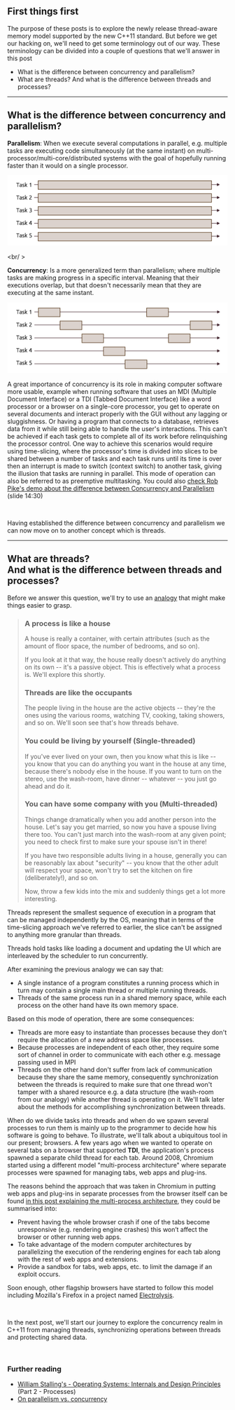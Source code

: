 ## First things first
The purpose of these posts is to explore the newly release thread-aware memory model supported by the new C++11 standard. But before we get our hacking on, we'll need to get some terminology out of our way. These terminology can be divided into a couple of questions that we'll answer in this post

- What is the difference between concurrency and parallelism?
- What are threads? And what is the difference between threads and processes?

<!-- TEASER_END -->
---

## What is the difference between concurrency and parallelism?
**Parallelism**: When we execute several computations in parallel, e.g. multiple tasks are executing code simultaneously (at the same instant) on multi-processor/multi-core/distributed systems with the goal of hopefully running faster than it would on a single processor.

![Parallel Execution](/2013/06/parallel-execution.jpg)

<br/ >

**Concurrency**: Is a more generalized term than parallelism; where multiple tasks are making progress in a specific interval. Meaning that their executions overlap, but that doesn't necessarily mean that they are executing at the same instant.

![Concurrent Execution](/2013/06/concurrent-execution.jpg)

A great importance of concurrency is its role in making computer software more usable, example when running software that uses an MDI (Multiple Document Interface) or a TDI (Tabbed Document Interface) like a word processor or a browser on a single-core processor, you get to operate on several documents and interact properly with the GUI without any lagging or sluggishness. Or having a program that connects to a database, retrieves data from it while still being able to handle the user's interactions. This can't be achieved if each task gets to complete all of its work before relinquishing the processor control. One way to achieve this scenarios would require using time-slicing, where the processor's time is divided into slices to be shared between a number of tasks and each task runs until its time is over then an interrupt is made to switch (context switch) to another task, giving the illusion that tasks are running in parallel. This mode of operation can also be referred to as preemptive multitasking. You could also [check Rob Pike's demo about the difference between Concurrency and Parallelism](http://concur.rspace.googlecode.com/hg/talk/concur.html) (slide 14:30)

<br/>

Having established the difference between concurrency and parallelism we can now move on to another concept which is threads. 

---

## What are threads? <br/> And what is the difference between threads and processes?
Before we answer this question, we'll try to use an [analogy](http://www.qnx.com/developers/docs/6.4.0/neutrino/getting_started/s1_procs.html#Fundamentals) that might make things easier to grasp.

> ### A process is like a house
> A house is really a container, with certain attributes (such as the amount of floor space, the number of bedrooms, and so on).
>
> If you look at it that way, the house really doesn't actively do anything on its own -- it's a passive object. This is effectively what a process is. We'll explore this shortly.
>
> ### Threads are like the occupants
> The people living in the house are the active objects -- they're the ones using the various rooms, watching TV, cooking, taking showers, and so on. We'll soon see that's how threads behave.
>
>### You could be living by yourself (Single-threaded)
>If you've ever lived on your own, then you know what this is like -- you know that you can do anything you want in the house at any time, because there's nobody else in the house. If you want to turn on the stereo, use the wash-room, have dinner -- whatever -- you just go ahead and do it.
>
>### You can have some company with you (Multi-threaded)
>Things change dramatically when you add another person into the house. Let's say you get married, so now you have a spouse living there too. You can't just march into the wash-room at any given point; you need to check first to make sure your spouse isn't in there!
>
>If you have two responsible adults living in a house, generally you can be reasonably lax about "security" -- you know that the other adult will respect your space, won't try to set the kitchen on fire (deliberately!), and so on.
>
>Now, throw a few kids into the mix and suddenly things get a lot more interesting.

Threads represent the smallest sequence of execution in a program that can be managed independently by the OS, meaning that in terms of the time-slicing approach we've referred to earlier, the slice can't be assigned to anything more granular than threads. 

Threads hold tasks like loading a document and updating the UI which are interleaved by the scheduler to run concurrently.

After examining the previous analogy we can say that:

- A single instance of a program constitutes a running process which in turn may contain a single main thread or multiple running threads.
- Threads of the same process run in a shared memory space, while each process on the other hand have its own memory space. 

Based on this mode of operation, there are some consequences:

- Threads are more easy to instantiate than processes because they don't require the allocation of a new address space like processes.
- Because processes are independent of each other, they require some sort of channel in order to communicate with each other e.g. message passing used in MPI
- Threads on the other hand don't suffer from lack of communication because they share the same memory, consequently synchronization between the threads is required to make sure that one thread won't tamper with a shared resource e.g. a data structure (the wash-room from our analogy) while another thread is operating on it. We'll talk later about the methods for accomplishing synchronization between threads.

When do we divide tasks into threads and when do we spawn several processes to run them is mainly up to the programmer to decide how his software is going to behave. To illustrate, we'll talk about a ubiquitous tool in our present; browsers.
A few years ago when we wanted to operate on several tabs on a browser that supported **TDI**, the application's process  spawned a separate child thread for each tab. Around 2008, Chromium started using a different model "multi-process architecture" where separate processes were spawned for managing tabs, web apps and plug-ins.

The reasons behind the approach that was taken in Chromium in putting web apps and plug-ins in separate processes from the browser itself can be found [in this post explaining the multi-process architecture](http://blog.chromium.org/2008/09/multi-process-architecture.html), they could be summarised into:

- Prevent having the whole browser crash if one of the tabs become unresponsive (e.g. rendering engine crashes) this won’t affect the browser or other running web apps. 
- To take advantage of the modern computer architectures by parallelizing the execution of the rendering engines for each tab along with the rest of web apps and extensions. 
- Provide a sandbox for tabs, web apps, etc. to limit the damage if an exploit occurs.

Soon enough, other flagship browsers have started to follow this model including Mozilla's Firefox in a project named [Electrolysis](https://wiki.mozilla.org/Content_Processes).  

<br />

In the next post, we'll start our journey to explore the concurrency realm in C++11 from managing threads, synchronizing operations between threads and protecting shared data.

<br />

### Further reading 
- [William Stalling's - Operating Systems: Internals and Design Principles](http://www.amazon.com/Operating-Systems-Internals-Principles-Edition/dp/013230998X) (Part 2 - Processes)
- [On parallelism vs. concurrency](http://www.haskell.org/haskellwiki/Parallelism_vs._Concurrency)
